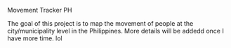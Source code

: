 Movement Tracker PH

The goal of this project is to map the movement of people at the city/municipality level in the Philippines. More details will be addedd once I have more time. lol